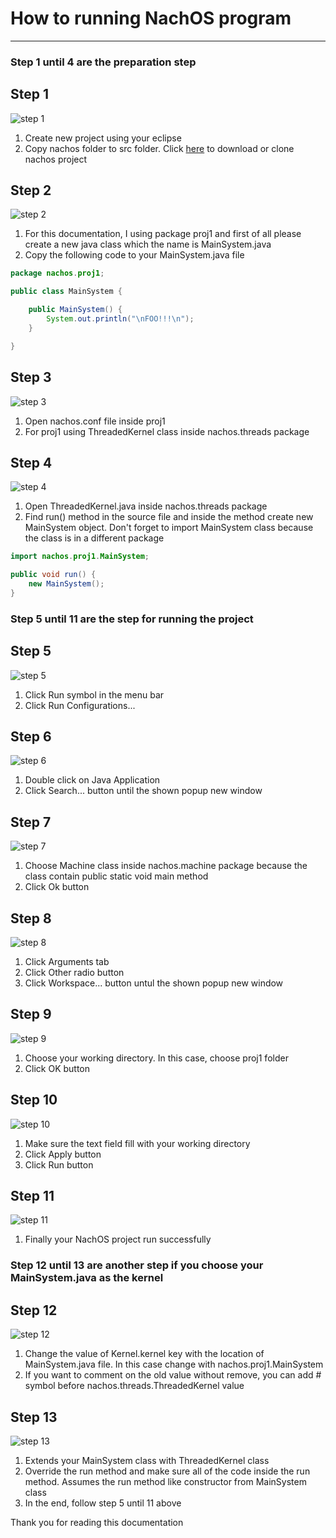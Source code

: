 # How to running NachOS program
---

### Step 1 until 4 are the preparation step

Step 1
------
![step 1](https://raw.githubusercontent.com/kevinsudut/NachOS-Java-Programming/running_program/images/1.PNG)
1. Create new project using your eclipse
2. Copy nachos folder to src folder. Click [here](https://github.com/kevinsudut/NachOS-Java-Programming) to download or clone nachos project

Step 2
------
![step 2](https://raw.githubusercontent.com/kevinsudut/NachOS-Java-Programming/running_program/images/2.PNG)
1. For this documentation, I using package proj1 and first of all please create a new java class which the name is MainSystem.java
2. Copy the following code to your MainSystem.java file

```java
package nachos.proj1;

public class MainSystem {

	public MainSystem() {
		System.out.println("\nFOO!!!\n");
	}

}
```

Step 3
------
![step 3](https://raw.githubusercontent.com/kevinsudut/NachOS-Java-Programming/running_program/images/3.PNG)
1. Open nachos.conf file inside proj1
2. For proj1 using ThreadedKernel class inside nachos.threads package 

Step 4
------
![step 4](https://raw.githubusercontent.com/kevinsudut/NachOS-Java-Programming/running_program/images/4.PNG)
1. Open ThreadedKernel.java inside nachos.threads package
2. Find run() method in the source file and inside the method create new MainSystem object. Don't forget to import MainSystem class because the class is in a different package

```java
import nachos.proj1.MainSystem;
```

```java
public void run() {
    new MainSystem();
}
```

### Step 5 until 11 are the step for running the project

Step 5
------
![step 5](https://raw.githubusercontent.com/kevinsudut/NachOS-Java-Programming/running_program/images/5.png)
1. Click Run symbol in the menu bar
2. Click Run Configurations...

Step 6
------
![step 6](https://raw.githubusercontent.com/kevinsudut/NachOS-Java-Programming/running_program/images/6.PNG)
1. Double click on Java Application
2. Click Search... button until the shown popup new window

Step 7
------
![step 7](https://raw.githubusercontent.com/kevinsudut/NachOS-Java-Programming/running_program/images/7.PNG)
1. Choose Machine class inside nachos.machine package because the class contain public static void main method
2. Click Ok button

Step 8
------
![step 8](https://raw.githubusercontent.com/kevinsudut/NachOS-Java-Programming/running_program/images/8.PNG)
1. Click Arguments tab
2. Click Other radio button
3. Click Workspace... button untul the shown popup new window

Step 9
------
![step 9](https://raw.githubusercontent.com/kevinsudut/NachOS-Java-Programming/running_program/images/9.PNG)
1. Choose your working directory. In this case, choose proj1 folder
2. Click OK button

Step 10
-------
![step 10](https://raw.githubusercontent.com/kevinsudut/NachOS-Java-Programming/running_program/images/10.PNG)
1. Make sure the text field fill with your working directory
2. Click Apply button
3. Click Run button

Step 11
-------
![step 11](https://raw.githubusercontent.com/kevinsudut/NachOS-Java-Programming/running_program/images/11.PNG)
1. Finally your NachOS project run successfully

### Step 12 until 13 are another step if you choose your MainSystem.java as the kernel

Step 12
-------
![step 12](https://raw.githubusercontent.com/kevinsudut/NachOS-Java-Programming/running_program/images/12.PNG)
1. Change the value of Kernel.kernel key with the location of MainSystem.java file. In this case change with nachos.proj1.MainSystem
2. If you want to comment on the old value without remove, you can add # symbol before nachos.threads.ThreadedKernel value

Step 13
-------
![step 13](https://raw.githubusercontent.com/kevinsudut/NachOS-Java-Programming/running_program/images/13.PNG)
1. Extends your MainSystem class with ThreadedKernel class
2. Override the run method and make sure all of the code inside the run method. Assumes the run method like constructor from MainSystem class
3. In the end, follow step 5 until 11 above

Thank you for reading this documentation
